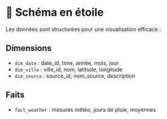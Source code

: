 # 🧱 Schéma en étoile

Les données sont structurées pour une visualisation efficace :

## Dimensions

- `dim_date` : date_id, time, année, mois, jour
- `dim_ville` : ville_id, nom, latitude, longitude
- `dim_source` : source_id, nom_source, description

## Faits

- `fact_weather` : mesures météo, jours de pluie, moyennes
